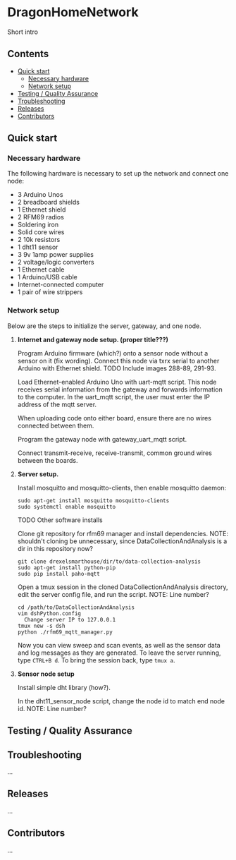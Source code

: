 # DragonHomeNetwork

Short intro

## Contents
- [Quick start](#quickstart)
  - [Necessary hardware](#necessaryhardware)
  - [Network setup](#networksetup)
- [Testing / Quality Assurance](#qa)
- [Troubleshooting](#troubleshooting)
- [Releases](#releases)
- [Contributors](#contributors)

## Quick start <a name="quickstart"></a>
### Necessary hardware <a name="necessaryhardware"></a>
The following hardware is necessary to set up the network and connect one node:
- 3 Arduino Unos
- 2 breadboard shields
- 1 Ethernet shield
- 2 RFM69 radios
- Soldering iron
- Solid core wires
- 2 10k resistors
- 1 dht11 sensor
- 3 9v 1amp power supplies
- 2 voltage/logic converters
- 1 Ethernet cable
- 1 Arduino/USB cable
- Internet-connected computer
- 1 pair of wire strippers

### Network setup <a name="networksetup"></a>
Below are the steps to initialize the server, gateway, and one node.
1. **Internet and gateway node setup. (proper title???)**

   Program Arduino firmware (which?) onto a sensor node without a sensor on it (fix wording). Connect this node via txrx serial to another Arduino with Ethernet shield. TODO Include images 288-89, 291-93.

   Load Ethernet-enabled Arduino Uno with uart-mqtt script. This node receives serial information from the gateway and forwards information to the computer. In the uart_mqtt script, the user must enter the IP address of the mqtt server.

   When uploading code onto either board, ensure there are no wires connected between them.

   Program the gateway node with gateway_uart_mqtt script.

   Connect transmit-receive, receive-transmit, common ground wires between the boards.
2. **Server setup.**

    Install mosquitto and mosquitto-clients, then enable mosquitto daemon:

    ```
    sudo apt-get install mosquitto mosquitto-clients
    sudo systemctl enable mosquitto
    ```

    TODO Other software installs

    Clone git repository for rfm69 manager and install dependencies.
    NOTE: shouldn't cloning be unnecessary, since DataCollectionAndAnalysis is a dir in this repository now?
    ```
    git clone drexelsmarthouse/dir/to/data-collection-analysis
    sudo apt-get install python-pip
    sudo pip install paho-mqtt

    ```

    Open a tmux session in the cloned DataCollectionAndAnalysis directory, edit the server config file, and run the script. NOTE: Line number?
    ```
    cd /path/to/DataCollectionAndAnalysis
    vim dshPython.config
      Change server IP to 127.0.0.1
    tmux new -s dsh
    python ./rfm69_mqtt_manager.py
    ```

    Now you can view sweep and scan events, as well as the sensor data and log messages as they are generated. To leave the server running, type `CTRL+B d`. To bring the session back, type `tmux a`.

3. **Sensor node setup**

   Install simple dht library (how?).

   In the dht11_sensor_node script, change the node id to match end node id. NOTE: Line number?

## Testing / Quality Assurance <a name="qa"></a>


## Troubleshooting <a name="troubleshooting"></a>
...

## Releases <a name="releases"></a>
...

## Contributors <a name="contributors"></a>
...
